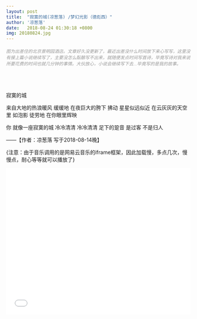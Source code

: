 ```yaml
---
layout: post
title:  "寂寞的城(凉葱落) /梦幻光影（德彪西）"
author: '凉葱落'
date:   2018-08-24 01:30:18 +0800
img: 20180824.jpg
---
```

<h5 style="color:#999; font-size:12px;font-weight:300">图为出差住的北京景明园酒店。文章好久没更新了，最近出差没什么时间放下来心写写，这里没有接上篇小说继续写了，主要没怎么酝酿写不出来，就随便发点时间写首诗，毕竟写诗对我来说所要花费的时间也就几分钟的事情。大伙放心，小说会继续写下去...毕竟写的是我的故事。</h5>
<br>
<br>

寂寞的城<br>

来自大地的热浪暖风
缓缓地
在夜巨大的胯下
拂动
星星似远似近
在云灰灰的天空里
如泡影
徒劳地
在你眼里辉映

你
就像一座寂寞的城
冷冷清清
冷冷清清
足下的跫音
是过客
不是归人

——【作者：凉葱落 写于2018-08-14晚】

{注意：由于音乐调用的是网易云音乐的iframe框架，因此加载慢，多点几次，慢慢点，耐心等等就可以播放了}
<iframe frameborder="0" src="//music.163.com/outchain/player?type=0&id=773710769&auto=1&height=430" allowfullscreen style="width:100%;height:400px"></iframe>

